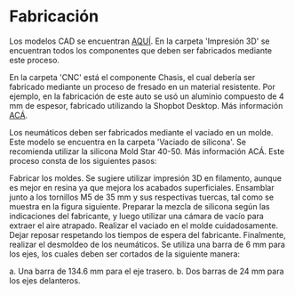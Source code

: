 # Fabricación

Los modelos CAD se encuentran [AQUÍ](https://grabcad.com/library/terreneitor-1). En la carpeta 'Impresión 3D' se encuentran todos los componentes que deben ser fabricados mediante este proceso.

En la carpeta 'CNC' está el componente Chasis, el cual debería ser fabricado mediante un proceso de fresado en un material resistente. Por ejemplo, en la fabricación de este auto se usó un aluminio compuesto de 4 mm de espesor, fabricado utilizando la Shopbot Desktop. Más información [ACÁ](https://www.shopbottools.com).

Los neumáticos deben ser fabricados mediante el vaciado en un molde. Este modelo se encuentra en la carpeta 'Vaciado de silicona'. Se recomienda utilizar la silicona Mold Star 40-50. Más información ACÁ. Este proceso consta de los siguientes pasos:

Fabricar los moldes. Se sugiere utilizar impresión 3D en filamento, aunque es mejor en resina ya que mejora los acabados superficiales.
Ensamblar junto a los tornillos M5 de 35 mm y sus respectivas tuercas, tal como se muestra en la figura siguiente.
Preparar la mezcla de silicona según las indicaciones del fabricante, y luego utilizar una cámara de vacío para extraer el aire atrapado.
Realizar el vaciado en el molde cuidadosamente.
Dejar reposar respetando los tiempos de espera del fabricante.
Finalmente, realizar el desmoldeo de los neumáticos.
Se utiliza una barra de 6 mm para los ejes, los cuales deben ser cortados de la siguiente manera:

a. Una barra de 134.6 mm para el eje trasero.
b. Dos barras de 24 mm para los ejes delanteros.
